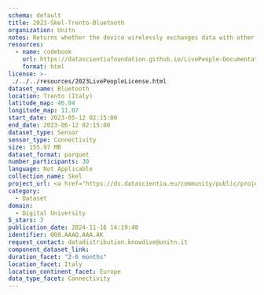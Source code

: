 ```yaml
---
schema: default
title: 2023-Skel-Trento-Bluetooth
organization: Unitn
notes: Returns whether the device wirelessly exchanges data with other Bluetooth  devices
resources:
  - name: codebook
    url: https://datascientiafoundation.github.io/LivePeople-Documentation/codebooks/2023_SKEL_Trento_bluetooth.html
    format: html
license: >-
 ./../../resources/2023LivePeopleLicense.html
dataset_name: Bluetooth
location: Trento (Italy)
latitude_map: 46.04
longitude_map: 11.07
start_date: 2023-05-12 02:15:00
end_date: 2023-06-12 02:15:00
dataset_type: Sensor
sensor_type: Connectivity
size: 155.97 MB
dataset_format: parquet
number_participants: 30
language: Not Applicable
collection_name: Skel
project_url: <a href="https://ds.datascientia.eu/community/public/projects/">https://ds.datascientia.eu/community/public/projects/</a>
category: 
  - Dataset
domain: 
  - Digital University
5_stars: 3
publication_date: 2024-11-16 14:19:40
identifier: 008.AAAQ.AAA.AK
request_contact: datadistribution.knowdive@unitn.it
component_dataset_link: 
duration_facet: "2-6 months"
location_facet: Italy
location_continent_facet: Europe
data_type_facet: Connectivity
---
```

